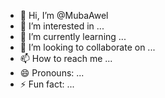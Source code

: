 - 👋 Hi, I’m @MubaAwel
- 👀 I’m interested in ...
- 🌱 I’m currently learning ...
- 💞️ I’m looking to collaborate on ...
- 📫 How to reach me ...
- 😄 Pronouns: ...
- ⚡ Fun fact: ...

<!---
MubaAwel/MubaAwel is a ✨ special ✨ repository because its `README.md` (this file) appears on your GitHub profile.
You can click the Preview link to take a look at your changes.
--->
